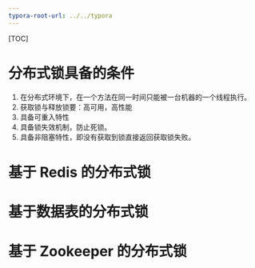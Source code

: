 ```yaml
---
typora-root-url: ../../typora
---
```


[TOC]



# 分布式锁具备的条件

1. 在分布式环境下，在一个方法在同一时间只能被一台机器的一个线程执行。
2. 获取锁与释放锁要：高可用，高性能
3. 具备可重入特性
4. 具备锁失效机制，防止死锁。
5. 具备非阻塞特性，即没有获取到锁直接返回获取锁失败。



# 基于 Redis 的分布式锁











# 基于数据表的分布式锁















# 基于 Zookeeper 的分布式锁













